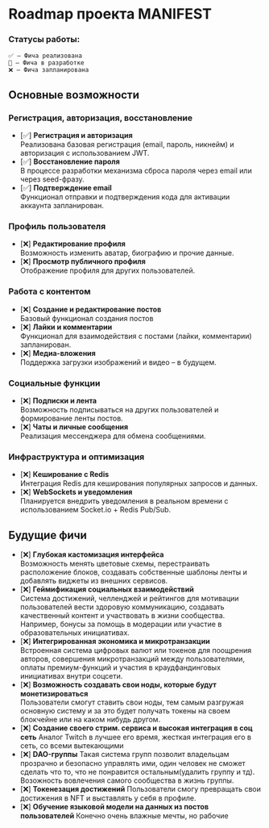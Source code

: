 # Roadmap проекта MANIFEST

### Статусы работы:

    ✅ — Фича реализована
    🚧 — Фича в разработке
    ❌ — Фича запланирована

## Основные возможности

### Регистрация, авторизация, восстановление

- [✅] **Регистрация и авторизация**  
  Реализована базовая регистрация (email, пароль, никнейм) и авторизация с использованием JWT.
- [✅] **Восстановление пароля**  
  В процессе разработки механизма сброса пароля через email или через seed-фразу.
- [✅] **Подтверждение email**  
  Функционал отправки и подтверждения кода для активации аккаунта запланирован.

### Профиль пользователя

- [❌] **Редактирование профиля**  
  Возможность изменить аватар, биографию и прочие данные.
- [❌] **Просмотр публичного профиля**  
  Отображение профиля для других пользователей.

### Работа с контентом

- [❌] **Создание и редактирование постов**  
  Базовый функционал создания постов
- [❌] **Лайки и комментарии**  
  Функционал для взаимодействия с постами (лайки, комментарии) запланирован.
- [❌] **Медиа-вложения**  
  Поддержка загрузки изображений и видео – в будущем.

### Социальные функции

- [❌] **Подписки и лента**  
  Возможность подписываться на других пользователей и формирование ленты постов.
- [❌] **Чаты и личные сообщения**  
  Реализация мессенджера для обмена сообщениями.

### Инфраструктура и оптимизация

- [❌] **Кеширование с Redis**  
  Интеграция Redis для кеширования популярных запросов и данных.
- [❌] **WebSockets и уведомления**  
  Планируется внедрить уведомления в реальном времени с использованием Socket.io + Redis Pub/Sub.

## Будущие фичи

- [❌] **Глубокая кастомизация интерфейса**  
  Возможность менять цветовые схемы, перестраивать расположение блоков, создавать собственные шаблоны ленты и добавлять виджеты из внешних сервисов.
- [❌] **Геймификация социальных взаимодействий**  
  Система достижений, челленджей и рейтингов для мотивации пользователей вести здоровую коммуникацию, создавать качественный контент и участвовать в жизни сообщества. Например, бонусы за помощь в модерации или участие в образовательных инициативах.
- [❌] **Интегрированная экономика и микротранзакции**  
  Встроенная система цифровых валют или токенов для поощрения авторов, совершения микротранзакций между пользователями, оплаты премиум-функций и участия в краудфандинговых инициативах внутри соцсети.
- [❌] **Возможность создавать свои ноды, которые будут монетизироваться**  
  Пользователи смогут ставить свои ноды, тем самым разгружая основную систему и за это будет получать токены на своем блокчейне или на каком нибудь другом.
- [❌] **Создание своего стрим. сервиса и высокая интеграция в соц сеть**
  Аналог Twitch в лучшее его время, жесткая интеграция его в сеть, со всеми вытекающими
- [❌] **DAO-группы**
  Такая система групп позволит владельцам прозрачно и безопасно управлять ими, один человек не сможет сделать что то, что не понравится остальным(удалить группу и тд). Возожность вовлечения самого сообщества в жизнь группы.
- [❌] **Токенезация достижений**
  Пользователи смогу превращать свои достижения в NFT и выставлять у себя в профиле.
- [❌] **Обучение языковой модели на данных из постов пользователей**
  Конечно очень влажные мечты, но рабочие
